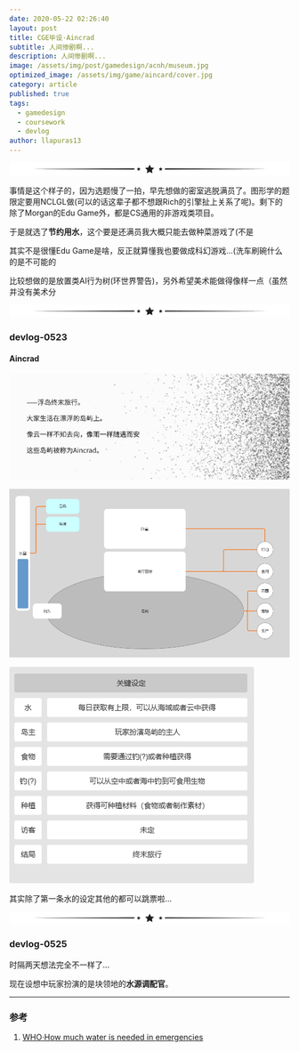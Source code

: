 ```yaml
---
date: 2020-05-22 02:26:40
layout: post
title: CGE毕设·Aincrad
subtitle: 人间惨剧啊...
description: 人间惨剧啊...
image: /assets/img/post/gamedesign/acnh/museum.jpg
optimized_image: /assets/img/game/aincard/cover.jpg
category: article
published: true
tags:
  - gamedesign
  - coursework
  - devlog
author: llapuras13
---
```


![](/assets/img/line.png)

事情是这个样子的，因为选题慢了一拍，早先想做的密室逃脱满员了。图形学的题限定要用NCLGL做(可以的话这辈子都不想跟Rich的引擎扯上关系了呢)。剩下的除了Morgan的Edu Game外，都是CS通用的非游戏类项目。

于是就选了**节约用水**，这个要是还满员我大概只能去做种菜游戏了(不是

其实不是很懂Edu Game是啥，反正就算懂我也要做成科幻游戏...(洗车刷碗什么的是不可能的

比较想做的是放置类AI行为树(环世界警告)，另外希望美术能做得像样一点（虽然并没有美术分

![](/assets/img/line.png)

### devlog-0523

#### Aincrad 

![](/assets/img/game/aincard/txt002.png)

![](/assets/img/game/aincard/1.png)

![](/assets/img/game/aincard/2.png)

其实除了第一条水的设定其他的都可以跳票啦...

![](/assets/img/line.png)

### devlog-0525

时隔两天想法完全不一样了...

现在设想中玩家扮演的是块领地的**水源调配官**。

>

<hr>

### 参考

1. [WHO·How much water is needed in emergencies](https://www.who.int/water_sanitation_health/emergencies/WHO_TN_09_How_much_water_is_needed.pdf?ua=1)

